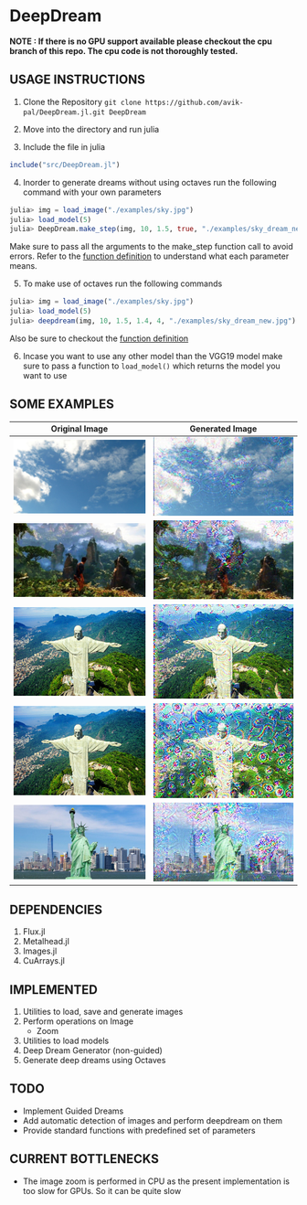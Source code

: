 # DeepDream

**NOTE : If there is no GPU support available please checkout the cpu
branch of this repo. The cpu code is not thoroughly tested.**

## USAGE INSTRUCTIONS

1. Clone the Repository
`git clone https://github.com/avik-pal/DeepDream.jl.git DeepDream`

2. Move into the directory and run julia

3. Include the file in julia
```julia
include("src/DeepDream.jl")
```

4. Inorder to generate dreams without using octaves run the following
   command with your own parameters
```julia
julia> img = load_image("./examples/sky.jpg")
julia> load_model(5)
julia> DeepDream.make_step(img, 10, 1.5, true, "./examples/sky_dream_new.jpg")
```
Make sure to pass all the arguments to the make_step function call to
avoid errors. Refer to the [function definition](https://github.com/avik-pal/DeepDream.jl/blob/11ef038ec6333114e521c6d6b422a4831c6bb0c8/src/dream.jl#L5) to understand what each parameter means.

5. To make use of octaves run the following commands
```julia
julia> img = load_image("./examples/sky.jpg")
julia> load_model(5)
julia> deepdream(img, 10, 1.5, 1.4, 4, "./examples/sky_dream_new.jpg")
```
Also be sure to checkout the [function definition](https://github.com/avik-pal/DeepDream.jl/blob/11ef038ec6333114e521c6d6b422a4831c6bb0c8/src/dream.jl#L27)

6. Incase you want to use any other model than the VGG19 model make sure
   to pass a function to `load_model()` which returns the model you want
   to use

## SOME EXAMPLES
|Original Image|Generated Image|
|:---:|:---:|
|![Sky](./examples/sky.jpg)|![Deepdream on Sky](./examples/sky_dream.jpg)|
|![Game](./examples/game.jpg)|![Deepdream on Game](./examples/game_dream.jpg)|
|![Rio](./examples/rio.jpg)|![Deepdream on Rio](./examples/rio_dream.jpg)|
|![Rio](./examples/rio.jpg)|![Deepdream on Rio](./examples/rio_dream_2.jpg)|
|![Statue of Liberty](./examples/liberty.jpg)|![Deepdream on Statue of Liberty](./examples/liberty_dream.jpg)|

## DEPENDENCIES

1. Flux.jl
2. Metalhead.jl
3. Images.jl
4. CuArrays.jl

## IMPLEMENTED

1. Utilities to load, save and generate images
2. Perform operations on Image
    * Zoom
3. Utilities to load models
4. Deep Dream Generator (non-guided)
5. Generate deep dreams using Octaves

## TODO

* Implement Guided Dreams
* Add automatic detection of images and perform deepdream on them
* Provide standard functions with predefined set of parameters

## CURRENT BOTTLENECKS

* The image zoom is performed in CPU as the present implementation is
    too slow for GPUs. So it can be quite slow

